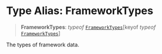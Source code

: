# Type Alias: FrameworkTypes

> **FrameworkTypes**: *typeof* [`FrameworkTypes`](../variables/FrameworkTypes.md)\[keyof *typeof* [`FrameworkTypes`](../variables/FrameworkTypes.md)\]

The types of framework data.
